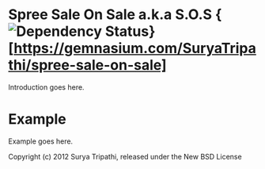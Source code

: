 Spree Sale On Sale a.k.a S.O.S {<img src="https://gemnasium.com/SuryaTripathi/spree-sale-on-sale.png" alt="Dependency Status" />}[https://gemnasium.com/SuryaTripathi/spree-sale-on-sale]
===============

Introduction goes here.


Example
=======

Example goes here.


Copyright (c) 2012 Surya Tripathi, released under the New BSD License
